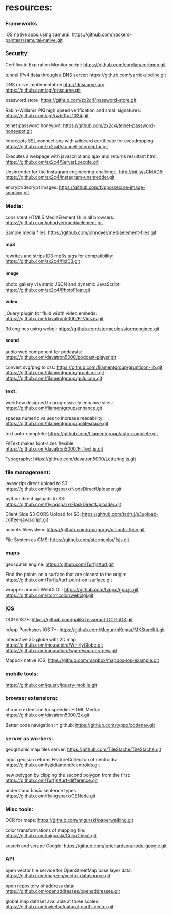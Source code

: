 resources:
===============
### Frameworks
iOS native apps using samurai:
https://github.com/hackers-painters/samurai-native.git

### Security:
Certificate Expiration Monitor script:
https://github.com/corelan/certmon.git

tunnel IPv4 data through a DNS server:
https://github.com/yarrick/iodine.git

DNS curve implementation http://dnscurve.org:
https://github.com/agl/dnscurve.git

password store:
https://github.com/zx2c4/password-store.git

Rabin-Williams PKI high speed verification and small signatures:
https://github.com/agl/rwb0fuz1024.git

telnet password honeypot:
https://github.com/zx2c4/telnet-password-honeypot.git

Intercepts SSL connections with wildcard certificate for evesdropping:
https://github.com/zx2c4/stunnel-interceptor.git

Executes a webpage with javascript and ajax and returns resultant html:
https://github.com/zx2c4/ServerExecute.git

Unshredder for the Instagram engineering challenge. http://bit.ly/sCMAD5:
https://github.com/zx2c4/instagram-unshredder.git

encrypt/decrypt images:
https://github.com/typpo/secure-image-sending.git

### Media:
consistent HTML5 MediaElement UI in all browsers:
https://github.com/johndyer/mediaelement.git

Sample media files:
https://github.com/johndyer/mediaelement-files.git

#### mp3
rewrites and strips ID3 mp3s tags for compatibility:
https://github.com/zx2c4/fixID3.git

#### image
photo gallery via static JSON and dynamic JavaScript:
https://github.com/zx2c4/PhotoFloat.git

#### video
jQuery plugin for fluid width video embeds:
https://github.com/davatron5000/FitVids.js.git

3d engines using webgl:
https://github.com/stormcolor/stormenginec.git

#### sound
audio web component for podcasts:
https://github.com/davatron5000/podcast-player.git

convert svg/png to css:
https://github.com/filamentgroup/grunticon-lib.git
https://github.com/filamentgroup/grunticon.git
https://github.com/filamentgroup/gulpicon.git

### text:
workflow designed to progressively enhance sites:
https://github.com/filamentgroup/enhance.git

spaces numeric values to increase readability:
https://github.com/filamentgroup/politespace.git

text auto-complete:
https://github.com/filamentgroup/auto-complete.git

FitText makes font-sizes flexible:
https://github.com/davatron5000/FitText.js.git

Typography:
https://github.com/davatron5000/Lettering.js.git

### file management:
javascript direct upload to S3:
https://github.com/flyingsparx/NodeDirectUploader.git

python direct uploads to S3:
https://github.com/flyingsparx/FlaskDirectUploader.git

Client Side S3 CORS Upload for S3:
https://github.com/tadruj/s3upload-coffee-javascript.git

unionfs filesystem:
https://github.com/rpodgorny/unionfs-fuse.git

File System as CMS:
https://github.com/stormcolor/fsjs.git

### maps
geospatial engine:
https://github.com/Turfjs/turf.git

Find the points on a surface that are closest to the origin:
https://github.com/Turfjs/turf-point-on-surface.git

wrapper around WebCLGL:
https://github.com/typpo/gpu.js.git
https://github.com/stormcolor/webclgl.git

### iOS
OCR iOS7+:
https://github.com/gali8/Tesseract-OCR-iOS.git

InApp Purchases iOS 7+:
https://github.com/MugunthKumar/MKStoreKit.git

interactive 3D globe with 2D map:
https://github.com/mousebird/WhirlyGlobe.git
https://github.com/mousebird/wg-resources-new.git

Mapbox native iOS:
https://github.com/mapbox/mapbox-ios-example.git

### mobile tools:
https://github.com/jquery/jquery-mobile.git

### browser extensions:
chrome extension for speedier HTML Media:
https://github.com/davatron5000/2x.git

Better code navigation in github:
https://github.com/typpo/codenav.git

### server as workers:
geographic map tiles server:
https://github.com/TileStache/TileStache.git

input geojson returns FeatureColleciton of centroids:
https://github.com/lyzidiamond/centroids.git

new polygon by clipping the second polygon from the first:
https://github.com/Turfjs/turf-difference.git

understand basic sentence types:
https://github.com/flyingsparx/CENode.git

### Misc tools:
OCR for maps:
https://github.com/migurski/paperwalking.git

color transformations of mapping file:
https://github.com/migurski/ColorCheat.git

search and scrape Google:
https://github.com/jprichardson/node-google.git

### API
open vector tile service for OpenStreetMap base layer data:
https://github.com/mapzen/vector-datasource.git

open repository of address data:
https://github.com/openaddresses/openaddresses.git

global map dataset available at three scales:
https://github.com/nvkelso/natural-earth-vector.git

